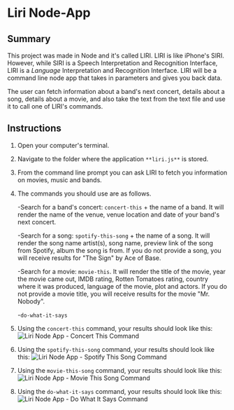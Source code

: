 # Liri Node-App

## Summary

This project was made in Node and it's called LIRI. LIRI is like iPhone's SIRI. However, while SIRI is a Speech Interpretation and Recognition Interface, LIRI is a _Language_ Interpretation and Recognition Interface. LIRI will be a command line node app that takes in parameters and gives you back data. 

The user can fetch information about a band's next concert, details about a song, details about a movie, and also take the text from the text file and use it to call one of LIRI's commands.

## Instructions

1. Open your computer's terminal.
1. Navigate to the folder where the application `**liri.js**` is stored.
1. From the command line prompt you can ask LIRI to fetch you information on movies, music and bands.
1. The commands you should use are as follows.

    -Search for a band's concert: `concert-this` + the name of a band. It will render the name of the venue, venue location and date of your band's next concert.
    
    -Search for a song: `spotify-this-song` + the name of a song. It will render the song name artist(s), song name, preview link of the song from Spotify, album the song is from. If you do not provide a song, you will receive results for "The Sign" by Ace of Base.
    
    -Search for a movie: `movie-this`. It will render the title of the movie, year the movie came out, IMDB rating, Rotten Tomatoes rating, country where it was produced, language of the movie, plot and actors. If you do not provide a movie title, you will receive results for the movie "Mr. Nobody".

    -`do-what-it-says`

1. Using the `concert-this` command, your results should look like this: 
![Liri Node App - Concert This Command](concert-this.jpg "concert-this")

1. Using the `spotify-this-song` command, your results should look like this:
![Liri Node App - Spotify This Song Command](spotify-this-song.jpg "spotify-this-song")

1. Using the `movie-this-song` command, your results should look like this:
![Liri Node App - Movie This Song Command](movie-this-song.jpg "movie-this")

1. Using the `do-what-it-says` command, your results should look like this:
![Liri Node App - Do What It Says Command](do-what-it-says.jpg "do-what-it-says")
